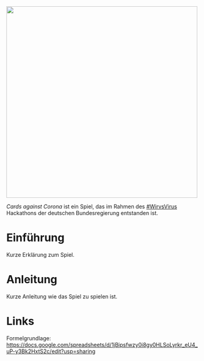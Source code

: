 <img src="logo.png" height="500" />

*Cards against Corona* ist ein Spiel, das im Rahmen des [#WirvsVirus](https://wirvsvirushackathon.org) Hackathons der deutschen Bundesregierung entstanden ist.

# Einführung

Kurze Erklärung zum Spiel.

# Anleitung

Kurze Anleitung wie das Spiel zu spielen ist.

# Links

Formelgrundlage:
https://docs.google.com/spreadsheets/d/1jBipsfwzy0i8gy0HLSoLyrkr_eU4_uP-y3Bk2HxtS2c/edit?usp=sharing
